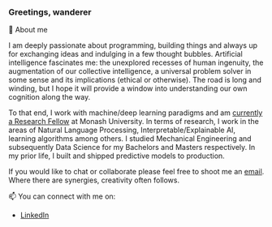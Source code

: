 ### Greetings, wanderer

💬 About me

I am deeply passionate about programming, building things and always up for exchanging ideas and indulging in a few thought bubbles. Artificial intelligence fascinates me: the unexplored recesses of human ingenuity, the augmentation of our collective intelligence, a universal problem solver in some sense and its implications (ethical or otherwise). The road is long and winding, but I hope it will provide a window into understanding our own cognition along the way.

To that end, I work with machine/deep learning paradigms and am [currently a Research Fellow](https://research.monash.edu/en/persons/satya-borgohain) at Monash University. In terms of research, I work in the areas of Natural Language Processing, Interpretable/Explainable AI, learning algorithms among others. I studied Mechanical Engineering and subsequently Data Science for my Bachelors and Masters respectively. In my prior life, I built and shipped predictive models to production.

If you would like to chat or collaborate please feel free to shoot me an [email](mailto:satya.borg@gmail.com). Where there are synergies, creativity often follows.

📫 You can connect with me on:

* [LinkedIn](https://www.linkedin.com/in/satyaborg/)
